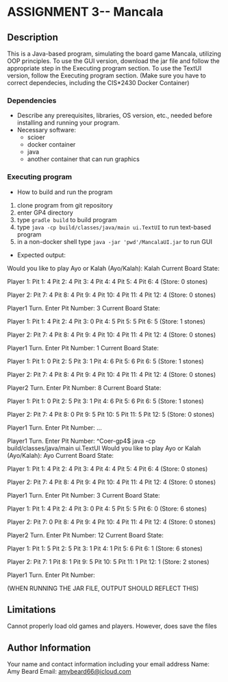 # ASSIGNMENT 3-- Mancala
## Description
This is a Java-based program, simulating the board game Mancala, utilizing OOP principles.
To use the GUI version, download the jar file and follow the appropriate step in the Executing program section.
To use the TextUI version, follow the Executing program section. (Make sure you have to correct dependecies, including the CIS*2430 Docker Container)

### Dependencies

* Describe any prerequisites, libraries, OS version, etc., needed before installing and running your program.
* Necessary software:
    - scioer
    - docker container
    - java
    - another container that can run graphics


### Executing program

* How to build and run the program
1. clone program from git repository
2. enter GP4 directory
3. type ```gradle build``` to build program
4. type ```java -cp build/classes/java/main ui.TextUI``` to run text-based program
5. in a non-docker shell type ```java -jar 'pwd'/MancalaUI.jar``` to run GUI

* Expected output:

Would you like to play Ayo or Kalah (Ayo/Kalah): Kalah
Current Board State:

Player 1:
Pit  1: 4
Pit  2: 4
Pit  3: 4
Pit  4: 4
Pit  5: 4
Pit  6: 4
(Store: 0 stones)

Player 2:
Pit  7: 4
Pit  8: 4
Pit  9: 4
Pit 10: 4
Pit 11: 4
Pit 12: 4
(Store: 0 stones)


Player1 Turn. Enter Pit Number: 3
Current Board State:

Player 1:
Pit  1: 4
Pit  2: 4
Pit  3: 0
Pit  4: 5
Pit  5: 5
Pit  6: 5
(Store: 1 stones)

Player 2:
Pit  7: 4
Pit  8: 4
Pit  9: 4
Pit 10: 4
Pit 11: 4
Pit 12: 4
(Store: 0 stones)


Player1 Turn. Enter Pit Number: 1
Current Board State:

Player 1:
Pit  1: 0
Pit  2: 5
Pit  3: 1
Pit  4: 6
Pit  5: 6
Pit  6: 5
(Store: 1 stones)

Player 2:
Pit  7: 4
Pit  8: 4
Pit  9: 4
Pit 10: 4
Pit 11: 4
Pit 12: 4
(Store: 0 stones)


Player2 Turn. Enter Pit Number: 8
Current Board State:

Player 1:
Pit  1: 0
Pit  2: 5
Pit  3: 1
Pit  4: 6
Pit  5: 6
Pit  6: 5
(Store: 1 stones)

Player 2:
Pit  7: 4
Pit  8: 0
Pit  9: 5
Pit 10: 5
Pit 11: 5
Pit 12: 5
(Store: 0 stones)


Player1 Turn. Enter Pit Number: 
...

Player1 Turn. Enter Pit Number: ^Coer-gp4$ java -cp build/classes/java/main ui.TextUI
Would you like to play Ayo or Kalah (Ayo/Kalah): Ayo
Current Board State:

Player 1:
Pit  1: 4
Pit  2: 4
Pit  3: 4
Pit  4: 4
Pit  5: 4
Pit  6: 4
(Store: 0 stones)

Player 2:
Pit  7: 4
Pit  8: 4
Pit  9: 4
Pit 10: 4
Pit 11: 4
Pit 12: 4
(Store: 0 stones)


Player1 Turn. Enter Pit Number: 3
Current Board State:

Player 1:
Pit  1: 4
Pit  2: 4
Pit  3: 0
Pit  4: 5
Pit  5: 5
Pit  6: 0
(Store: 6 stones)

Player 2:
Pit  7: 0
Pit  8: 4
Pit  9: 4
Pit 10: 4
Pit 11: 4
Pit 12: 4
(Store: 0 stones)


Player2 Turn. Enter Pit Number: 12
Current Board State:

Player 1:
Pit  1: 5
Pit  2: 5
Pit  3: 1
Pit  4: 1
Pit  5: 6
Pit  6: 1
(Store: 6 stones)

Player 2:
Pit  7: 1
Pit  8: 1
Pit  9: 5
Pit 10: 5
Pit 11: 1
Pit 12: 1
(Store: 2 stones)


Player1 Turn. Enter Pit Number: 

(WHEN RUNNING THE JAR FILE, OUTPUT SHOULD REFLECT THIS)

## Limitations

Cannot properly load old games and players. However, does save the files

## Author Information

Your name and contact information including your email address
Name: Amy Beard
Email: amybeard66@icloud.com

